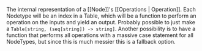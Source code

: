 The internal representation of a [[Node]]'s [[Operations | Operation]]. Each Nodetype will be an index in a Table, which will be a function to perform an operation on the inputs and yield an output. Probably possible to just make a `Table[string, (seq[string]) -> string]`. Another possibility is to have a function that performs all operations with a massive case statement for all NodeTypes, but since this is much messier this is a fallback option. 